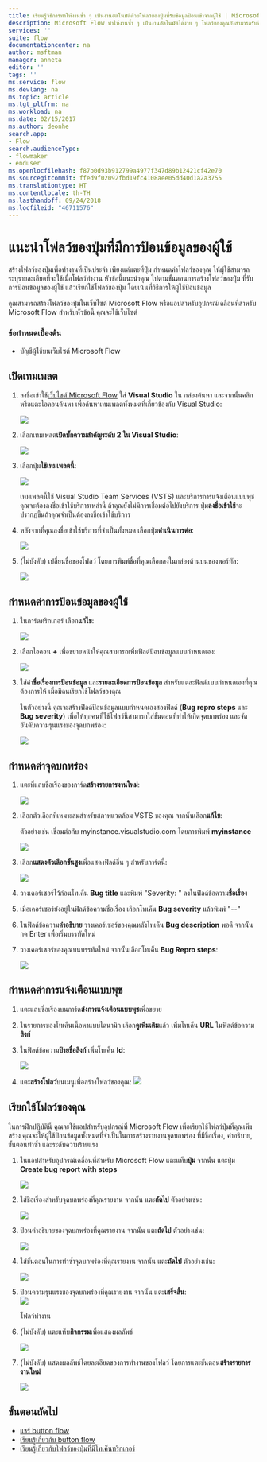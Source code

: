 ```yaml
---
title: เรียนรู้วิธีการทำให้งานซ้ำ ๆ เป็นงานอัตโนมัติด้วยโฟลว์ของปุ่มที่รับข้อมูลป้อนเข้าจากผู้ใช้ | Microsoft Docs
description: Microsoft Flow ทำให้งานซ้ำ ๆ เป็นงานอัตโนมัติได้ง่าย ๆ โฟลว์ของคุณยังสามารถรับข้อมูลป้อนเข้าจากผู้ใช้เมื่อทำงานที่ซ้ำ ๆ กัน
services: ''
suite: flow
documentationcenter: na
author: msftman
manager: anneta
editor: ''
tags: ''
ms.service: flow
ms.devlang: na
ms.topic: article
ms.tgt_pltfrm: na
ms.workload: na
ms.date: 02/15/2017
ms.author: deonhe
search.app:
- Flow
search.audienceType:
- flowmaker
- enduser
ms.openlocfilehash: f87b0d93b912799a4977f347d89b12421cf42e70
ms.sourcegitcommit: ffed9f02092fbd19fc4108aee05dd40d1a2a3755
ms.translationtype: HT
ms.contentlocale: th-TH
ms.lasthandoff: 09/24/2018
ms.locfileid: "46711576"
---
```

# <a name="introducing-button-flows-with-user-input"></a>แนะนำโฟลว์ของปุ่มที่มีการป้อนข้อมูลของผู้ใช้
สร้างโฟลว์ของปุ่มเพื่อทำงานที่เป็นประจำ เพียงแค่แตะที่ปุ่ม กำหนดค่าโฟลว์ของคุณ ให้ผู้ใช้สามารถระบุรายละเอียดที่จะใช้เมื่อโฟลว์ทำงาน หัวข้อนี้แนะนำคุณ ไปตามขั้นตอนการสร้างโฟลว์ของปุ่ม ที่รับการป้อนข้อมูลของผู้ใช้ แล้วเรียกใช้โฟลว์ของปุ่ม โดยเน้นที่วิธีการให้ผู้ใช้ป้อนข้อมูล

คุณสามารถสร้างโฟลว์ของปุ่มในเว็บไซต์ Microsoft Flow หรือแอปสำหรับอุปกรณ์เคลื่อนที่สำหรับ Microsoft Flow สำหรับหัวข้อนี้ คุณจะใช้เว็บไซต์

### <a name="prerequisites"></a>ข้อกำหนดเบื้องต้น
* บัญชีผู้ใช้บนเว็บไซต์ Microsoft Flow

## <a name="open-the-template"></a>เปิดเทมเพลต
1. ลงชื่อเข้าใช้[เว็บไซต์ Microsoft Flow](https://flow.microsoft.com) ใส่ **Visual Studio** ใน กล่องค้นหา และจากนั้นคลิกหรือแตะไอคอนค้นหา เพื่อค้นหาเทมเพลตทั้งหมดที่เกี่ยวข้องกับ Visual Studio:
   
    ![](./media/button-flow-with-user-input-tokens/1.png)  
2. เลือกเทมเพลต**เปิดบั๊กความสำคัญระดับ 2 ใน Visual Studio**:
   
    ![](./media/button-flow-with-user-input-tokens/2.png)  
3. เลือกปุ่ม**ใช้เทมเพลตนี้**:
   
    ![](./media/button-flow-with-user-input-tokens/3.png)  
   
    เทมเพลตนี้ใช้ Visual Studio Team Services (VSTS) และบริการการแจ้งเตือนแบบพุช คุณจะต้องลงชื่อเข้าใช้บริการเหล่านี้ ถ้าคุณยังไม่มีการเชื่อมต่อไปยังบริการ ปุ่ม**ลงชื่อเข้าใช้**จะปรากฏขึ้นถ้าคุณจำเป็นต้องลงชื่อเข้าใช้บริการ
4. หลังจากที่คุณลงชื่อเข้าใช้บริการที่จำเป็นทั้งหมด เลือกปุ่ม**ดำเนินการต่อ**:
   
    ![](./media/button-flow-with-user-input-tokens/4.png)  
5. (ไม่บังคับ) เปลี่ยนชื่อของโฟลว์ โดยการพิมพ์ชื่อที่คุณเลือกลงในกล่องด้านบนของพอร์ทัล:
   
    ![](./media/button-flow-with-user-input-tokens/5.png)

## <a name="customize-the-user-input"></a>กำหนดค่าการป้อนข้อมูลของผู้ใช้
1. ในการ์ดทริกเกอร์ เลือก**แก้ไข**:
   
    ![](./media/button-flow-with-user-input-tokens/6.png)  
2. เลือกไอคอน **+** เพื่อขยายหน้าให้คุณสามารถเพิ่มฟิลด์ป้อนข้อมูลแบบกำหนดเอง:
   
    ![](./media/button-flow-with-user-input-tokens/7.png)
3. ใส่ค่า**ชื่อเรื่องการป้อนข้อมูล** และ**รายละเอียดการป้อนข้อมูล** สำหรับแต่ละฟิลด์แบบกำหนดเองที่คุณต้องการให้ เมื่อมีคนเรียกใช้โฟลว์ของคุณ  
   
    ในตัวอย่างนี้ คุณจะสร้างฟิลด์ป้อนข้อมูลแบบกำหนดเองสองฟิลด์ (**Bug repro steps** และ **Bug severity**) เพื่อให้ทุกคนที่ใช้โฟลว์นี้สามารถใส่ขั้นตอนที่ทำให้เกิดจุดบกพร่อง และจัดอันดับความรุนแรงของจุดบกพร่อง:  
   
    ![](./media/button-flow-with-user-input-tokens/8.png)

## <a name="customize-the-bug"></a>กำหนดค่าจุดบกพร่อง
1. แตะที่แถบชื่อเรื่องของการ์ด**สร้างรายการงานใหม่**:
   
    ![](./media/button-flow-with-user-input-tokens/9.png)  
2. เลือกตัวเลือกที่เหมาะสมสำหรับสภาพแวดล้อม VSTS ของคุณ จากนั้นเลือก**แก้ไข**:
   
    ตัวอย่างเช่น เชื่อมต่อกับ myinstance.visualstudio.com โดยการพิมพ์ **myinstance**
   
    ![](./media/button-flow-with-user-input-tokens/10.png)  
3. เลือก**แสดงตัวเลือกขั้นสูง**เพื่อแสดงฟิลด์อื่น ๆ สำหรับการ์ดนี้:
   
    ![](./media/button-flow-with-user-input-tokens/11.png)  
4. วางเคอร์เซอร์ไว้ก่อนโทเค็น **Bug title** และพิมพ์ "Severity: " ลงในฟิลด์ข้อความ**ชื่อเรื่อง**
5. เมื่อเคอร์เซอร์ยังอยู่ในฟิลด์ข้อความชื่อเรื่อง เลือกโทเค็น **Bug severity** แล้วพิมพ์ "--"  
6. ในฟิลด์ข้อความ**คำอธิบาย** วางเคอร์เซอร์ของคุณหลังโทเค็น **Bug description** พอดี จากนั้นกด Enter เพื่อเริ่มบรรทัดใหม่
7. วางเคอร์เซอร์ของคุณบนบรรทัดใหม่ จากนั้นเลือกโทเค็น **Bug Repro steps**:
   
    ![](./media/button-flow-with-user-input-tokens/12.png)

## <a name="customize-the-push-notification"></a>กำหนดค่าการแจ้งเตือนแบบพุช
1. แตะแถบชื่อเรื่องบนการ์ด**ส่งการแจ้งเตือนแบบพุช**เพื่อขยาย
2. ในรายการของโทเค็นเนื้อหาแบบไดนามิก เลือก**ดูเพิ่มเติม**แล้ว เพิ่มโทเค็น **URL** ในฟิลด์ข้อความ**ลิงก์**
3. ในฟิลด์ข้อความ**ป้ายชื่อลิงก์** เพิ่มโทเค็น **Id**:
   
    ![](./media/button-flow-with-user-input-tokens/13.png)  
4. แตะ**สร้างโฟลว์**บนเมนูเพื่อสร้างโฟลว์ของคุณ:  ![](./media/button-flow-with-user-input-tokens/14.png)  

## <a name="run-your-flow"></a>เรียกใช้โฟลว์ของคุณ
ในการฝึกปฏิบัตินี้ คุณจะใช้แอปสำหรับอุปกรณ์ที่ Microsoft Flow เพื่อเรียกใช้โฟลว์ปุ่มที่คุณเพิ่งสร้าง คุณจะให้ผู้ใช้ป้อนข้อมูลทั้งหมดที่จำเป็นในการสร้างรายงานจุดบกพร่อง ที่มีชื่อเรื่อง, คำอธิบาย, ขั้นตอนทำซ้ำ และระดับความร้ายแรง  

1. ในแอปสำหรับอุปกรณ์เคลื่อนที่สำหรับ Microsoft Flow แตะแท็บ**ปุ่ม** จากนั้น แตะปุ่ม **Create bug report with steps**
   
    ![](./media/button-flow-with-user-input-tokens/runmt1.png)  
2. ใส่ชื่อเรื่องสำหรับจุดบกพร่องที่คุณรายงาน จากนั้น แตะ**ถัดไป** ตัวอย่างเช่น:
   
    ![](./media/button-flow-with-user-input-tokens/runmt2.png)  
3. ป้อนคำอธิบายของจุดบกพร่องที่คุณรายงาน จากนั้น แตะ**ถัดไป** ตัวอย่างเช่น:
   
    ![](./media/button-flow-with-user-input-tokens/runmt3.png)  
4. ใส่ขั้นตอนในการทำซ้ำจุดบกพร่องที่คุณรายงาน จากนั้น แตะ**ถัดไป** ตัวอย่างเช่น:
   
    ![](./media/button-flow-with-user-input-tokens/runmt3-1.png)  
5. ป้อนความรุนแรงของจุดบกพร่องที่คุณรายงาน จากนั้น แตะ**เสร็จสิ้น**:  
    ![](./media/button-flow-with-user-input-tokens/runmt3-2.png)  
   
    โฟลว์ทำงาน
6. (ไม่บังคับ) แตะแท็บ**กิจกรรม**เพื่อแสดงผลลัพธ์
   
    ![](./media/button-flow-with-user-input-tokens/runmt5.png)  
7. (ไม่บังคับ) แสดงผลลัพธ์โดยละเอียดของการทำงานของโฟลว์ โดยการแตะขั้นตอน**สร้างรายการงานใหม่**
   
    ![](./media/button-flow-with-user-input-tokens/runmt6.png)  

## <a name="next-steps"></a>ขั้นตอนถัดไป
* [แชร์ button flow](share-buttons.md)
* [เรียนรู้เกี่ยวกับ button flow](introduction-to-button-flows.md)  
* [เรียนรู้เกี่ยวกับโฟลว์ของปุ่มที่มีโทเค็นทริกเกอร์](introduction-to-button-trigger-tokens.md)  

